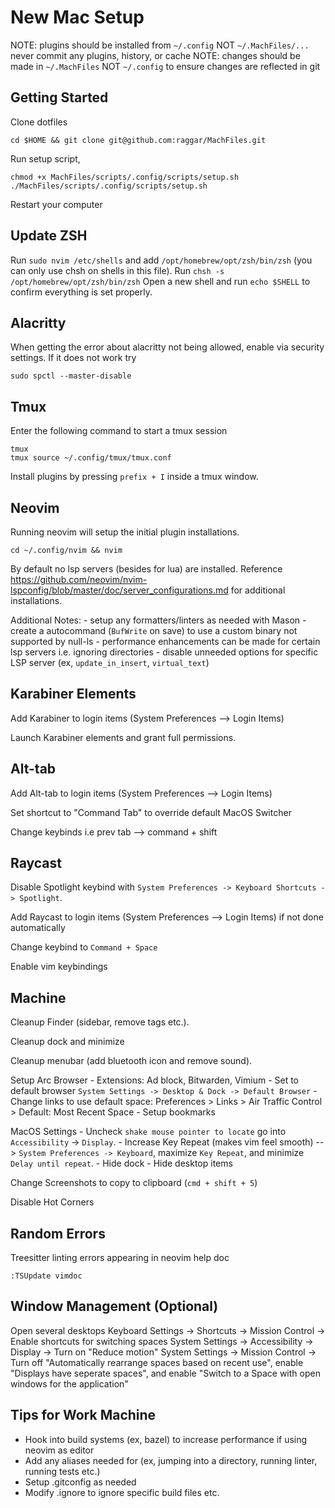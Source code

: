 # New Mac Setup

NOTE: plugins should be installed from `~/.config` NOT `~/.MachFiles/...` never commit any plugins, history, or cache
NOTE: changes should be made in `~/.MachFiles` NOT `~/.config` to ensure changes are reflected in git

## Getting Started

Clone dotfiles

```
cd $HOME && git clone git@github.com:raggar/MachFiles.git
```

Run setup script,

```
chmod +x MachFiles/scripts/.config/scripts/setup.sh
./MachFiles/scripts/.config/scripts/setup.sh
```

Restart your computer

## Update ZSH

Run `sudo nvim /etc/shells` and add `/opt/homebrew/opt/zsh/bin/zsh` (you can only use chsh on shells in this file).
Run `chsh -s /opt/homebrew/opt/zsh/bin/zsh` 
Open a new shell and run `echo $SHELL` to confirm everything is set properly.

## Alacritty

When getting the error about alacritty not being allowed, enable via security settings. If it does not work try

```
sudo spctl --master-disable
```

## Tmux

Enter the following command to start a tmux session

```
tmux
tmux source ~/.config/tmux/tmux.conf
```

Install plugins by pressing `prefix + I` inside a tmux window.

## Neovim

Running neovim will setup the initial plugin installations.

```
cd ~/.config/nvim && nvim
```

By default no lsp servers (besides for lua) are installed. Reference https://github.com/neovim/nvim-lspconfig/blob/master/doc/server_configurations.md for 
additional installations.

Additional Notes:
    - setup any formatters/linters as needed with Mason
        - create a autocommand (`BufWrite` on save) to use a custom binary not supported by null-ls
    - performance enhancements can be made for certain lsp servers i.e. ignoring directories 
        - disable unneeded options for specific LSP server (ex, `update_in_insert`, `virtual_text`)

## Karabiner Elements

Add Karabiner to login items (System Preferences --> Login Items)

Launch Karabiner elements and grant full permissions.

## Alt-tab

Add Alt-tab to login items (System Preferences --> Login Items)

Set shortcut to "Command Tab" to override default MacOS Switcher

Change keybinds i.e prev tab --> command + shift   

## Raycast

Disable Spotlight keybind with `System Preferences -> Keyboard Shortcuts -> Spotlight`.

Add Raycast to login items (System Preferences --> Login Items) if not done automatically

Change keybind to `Command + Space`

Enable vim keybindings

## Machine

Cleanup Finder (sidebar, remove tags etc.).

Cleanup dock and minimize

Cleanup menubar (add bluetooth icon and remove sound).

Setup Arc Browser
    - Extensions: Ad block, Bitwarden, Vimium
    - Set to default browser `System Settings -> Desktop & Dock -> Default Browser`
    - Change links to use default space: Preferences > Links > Air Traffic Control > Default: Most Recent Space
    - Setup bookmarks

MacOS Settings
    - Uncheck `shake mouse pointer to locate` go into `Accessibility` -> `Display`.
    - Increase Key Repeat (makes vim feel smooth) --> `System Preferences -> Keyboard`, maximize `Key Repeat`, and minimize `Delay until repeat`.
    - Hide dock
    - Hide desktop items

Change Screenshots to copy to clipboard (`cmd + shift + 5`)

Disable Hot Corners

## Random Errors 

Treesitter linting errors appearing in neovim help doc

```
:TSUpdate vimdoc
```

## Window Management (Optional)

Open several desktops
Keyboard Settings -> Shortcuts -> Mission Control -> Enable shortcuts for switching spaces
System Settings -> Accessibility -> Display -> Turn on "Reduce motion"
System Settings -> Mission Control -> Turn off "Automatically rearrange spaces based on recent use", enable "Displays have seperate spaces", and enable "Switch to a Space with open windows for the application"

## **Tips for Work Machine**
- Hook into build systems (ex, bazel) to increase performance if using neovim as editor
- Add any aliases needed for (ex, jumping into a directory, running linter, running tests etc.)
- Setup .gitconfig as needed
- Modify .ignore to ignore specific build files etc.

